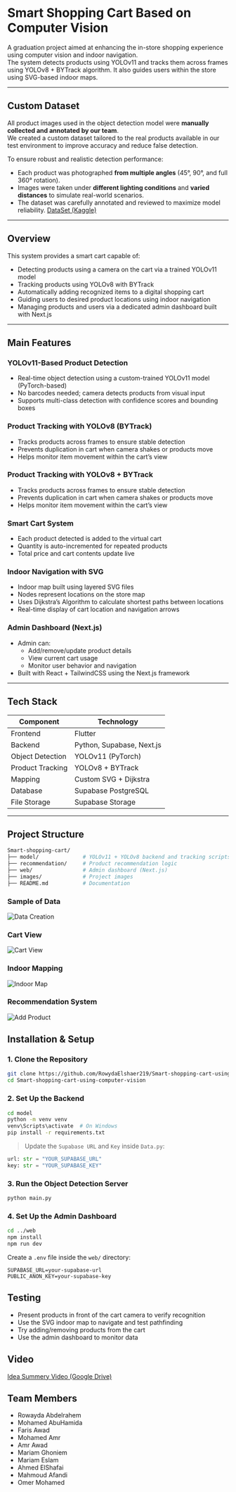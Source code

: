 # Smart Shopping Cart Based on Computer Vision

A graduation project aimed at enhancing the in-store shopping experience using computer vision and indoor navigation.  
The system detects products using YOLOv11 and tracks them across frames using YOLOv8 + BYTrack algorithm. It also guides users within the store using SVG-based indoor maps.

---

## Custom Dataset

All product images used in the object detection model were **manually collected and annotated by our team**.  
We created a custom dataset tailored to the real products available in our test environment to improve accuracy and reduce false detection.

To ensure robust and realistic detection performance:
- Each product was photographed **from multiple angles** (45°, 90°, and full 360° rotation).
- Images were taken under **different lighting conditions** and **varied distances** to simulate real-world scenarios.
- The dataset was carefully annotated and reviewed to maximize model reliability.
[DataSet (Kaggle)](https://www.kaggle.com/datasets/rowydaelshaer/market-products/data)

---

## Overview

This system provides a smart cart capable of:

- Detecting products using a camera on the cart via a trained YOLOv11 model  
- Tracking products using YOLOv8 with BYTrack  
- Automatically adding recognized items to a digital shopping cart  
- Guiding users to desired product locations using indoor navigation  
- Managing products and users via a dedicated admin dashboard built with Next.js

---

## Main Features

### YOLOv11-Based Product Detection
- Real-time object detection using a custom-trained YOLOv11 model (PyTorch-based)  
- No barcodes needed; camera detects products from visual input  
- Supports multi-class detection with confidence scores and bounding boxes

### Product Tracking with YOLOv8 (BYTrack)
- Tracks products across frames to ensure stable detection  
- Prevents duplication in cart when camera shakes or products move  
- Helps monitor item movement within the cart’s view

### Product Tracking with YOLOv8 + BYTrack
- Tracks products across frames to ensure stable detection  
- Prevents duplication in cart when camera shakes or products move  
- Helps monitor item movement within the cart’s view  

### Smart Cart System
- Each product detected is added to the virtual cart  
- Quantity is auto-incremented for repeated products  
- Total price and cart contents update live  

### Indoor Navigation with SVG
- Indoor map built using layered SVG files  
- Nodes represent locations on the store map  
- Uses Dijkstra’s Algorithm to calculate shortest paths between locations  
- Real-time display of cart location and navigation arrows  

### Admin Dashboard (Next.js)
- Admin can:  
  - Add/remove/update product details  
  - View current cart usage  
  - Monitor user behavior and navigation  
- Built with React + TailwindCSS using the Next.js framework

---

##  Tech Stack

| Component        | Technology               |
|------------------|---------------------------|
| Frontend         | Flutter                   |
| Backend          | Python, Supabase, Next.js |
| Object Detection | YOLOv11 (PyTorch)         |
| Product Tracking | YOLOv8 + BYTrack          |
| Mapping          | Custom SVG + Dijkstra     |
| Database         | Supabase PostgreSQL       |
| File Storage     | Supabase Storage          |

---

##  Project Structure

```bash
Smart-shopping-cart/
├── model/              # YOLOv11 + YOLOv8 backend and tracking scripts
├── recommendation/     # Product recommendation logic
├── web/                # Admin dashboard (Next.js)
├── images/             # Project images
├── README.md           # Documentation
```


### Sample of Data
![Data Creation](https://raw.githubusercontent.com/RowydaElshaer219/Smart-shopping-cart-using-computer-vision/main/images/sampleofdata.jpg)

###  Cart View

![Cart View](https://raw.githubusercontent.com/RowydaElshaer219/Smart-shopping-cart-using-computer-vision/main/images/cart.jpg)

###  Indoor Mapping

![Indoor Map](https://raw.githubusercontent.com/RowydaElshaer219/Smart-shopping-cart-using-computer-vision/main/images/map.png)

###  Recommendation System

![Add Product](https://raw.githubusercontent.com/RowydaElshaer219/Smart-shopping-cart-using-computer-vision/main/images/product.jpg)


## Installation & Setup

### 1. Clone the Repository

```bash
git clone https://github.com/RowydaElshaer219/Smart-shopping-cart-using-computer-vision.git
cd Smart-shopping-cart-using-computer-vision
```

### 2. Set Up the Backend

```bash
cd model
python -m venv venv
venv\Scripts\activate  # On Windows
pip install -r requirements.txt
```

> Update the `Supabase URL` and `Key` inside `Data.py`:

```python
url: str = "YOUR_SUPABASE_URL"
key: str = "YOUR_SUPABASE_KEY"
```

### 3. Run the Object Detection Server

```bash
python main.py
```

### 4. Set Up the Admin Dashboard

```bash
cd ../web
npm install
npm run dev
```

Create a `.env` file inside the `web/` directory:

```
SUPABASE_URL=your-supabase-url
PUBLIC_ANON_KEY=your-supabase-key
```


## Testing

* Present products in front of the cart camera to verify recognition
* Use the SVG indoor map to navigate and test pathfinding
* Try adding/removing products from the cart
* Use the admin dashboard to monitor data


## Video

[ Idea Summery Video (Google Drive)](https://drive.google.com/file/d/1nQub6-MFoiFiLvgXKkEJPIKgzGiim87u/view)


## Team Members
* Rowayda Abdelrahem
* Mohamed AbuHamida
* Faris Awad
* Mohamed Amr
* Amr Awad
* Mariam Ghoniem
* Mariam Eslam
* Ahmed ElShafai
* Mahmoud Afandi
* Omer Mohamed



